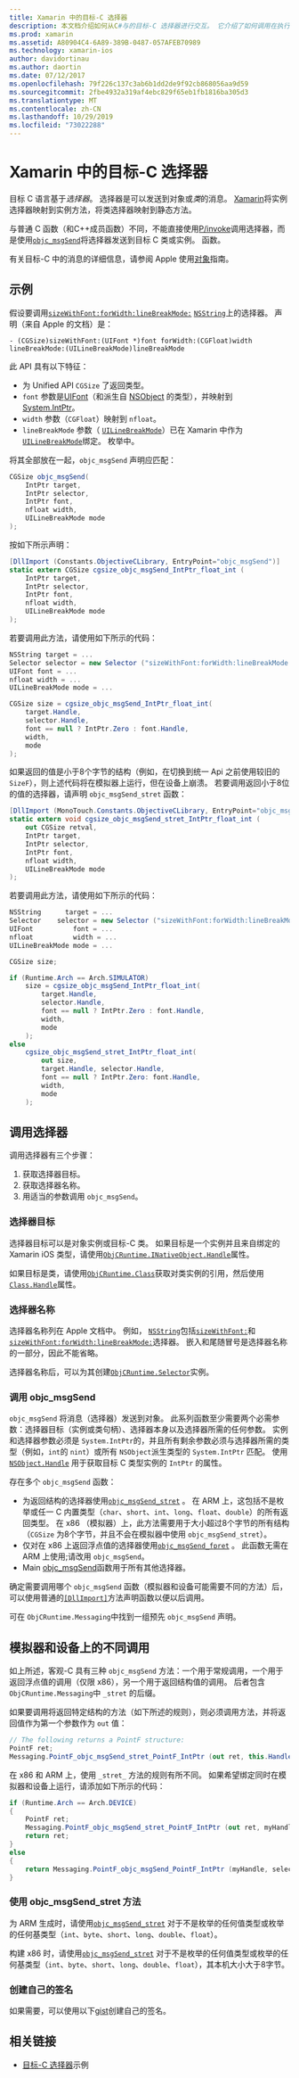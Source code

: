 ```yaml
---
title: Xamarin 中的目标-C 选择器
description: 本文档介绍如何从C#与的目标-C 选择器进行交互。 它介绍了如何调用在执行此操作时必须考虑的选择器和技术注意事项。
ms.prod: xamarin
ms.assetid: A80904C4-6A89-389B-0487-057AFEB70989
ms.technology: xamarin-ios
author: davidortinau
ms.author: daortin
ms.date: 07/12/2017
ms.openlocfilehash: 79f226c137c3ab6b1dd2de9f92cb868056aa9d59
ms.sourcegitcommit: 2fbe4932a319af4ebc829f65eb1fb1816ba305d3
ms.translationtype: MT
ms.contentlocale: zh-CN
ms.lasthandoff: 10/29/2019
ms.locfileid: "73022288"
---
```

# <a name="objective-c-selectors-in-xamarinios"></a>Xamarin 中的目标-C 选择器

目标 C 语言基于*选择器*。 选择器是可以发送到对象或*类*的消息。 [Xamarin](~/ios/internals/api-design/index.md)将实例选择器映射到实例方法，将类选择器映射到静态方法。

与普通 C 函数（和C++成员函数）不同，不能直接使用[P/invoke](https://www.mono-project.com/docs/advanced/pinvoke/)调用选择器，而是使用[`objc_msgSend`](https://developer.apple.com/documentation/objectivec/1456712-objc_msgsend)将选择器发送到目标 C 类或实例。
函数。

有关目标-C 中的消息的详细信息，请参阅 Apple 使用[对象](https://developer.apple.com/library/archive/documentation/Cocoa/Conceptual/ProgrammingWithObjectiveC/WorkingwithObjects/WorkingwithObjects.html#//apple_ref/doc/uid/TP40011210-CH4-SW2)指南。

## <a name="example"></a>示例

假设要调用[`sizeWithFont:forWidth:lineBreakMode:`](https://developer.apple.com/documentation/foundation/nsstring/1619914-sizewithfont)
[`NSString`](https://developer.apple.com/documentation/foundation/nsstring)上的选择器。
声明（来自 Apple 的文档）是：

```objc
- (CGSize)sizeWithFont:(UIFont *)font forWidth:(CGFloat)width lineBreakMode:(UILineBreakMode)lineBreakMode
```

此 API 具有以下特征：

- 为 Unified API `CGSize` 了返回类型。
- `font` 参数是[UIFont](xref:UIKit.UIFont)（和派生自 [NSObject](xref:Foundation.NSObject) 的类型），并映射到 [System.IntPtr](xref:System.IntPtr)。
- `width` 参数（`CGFloat`）映射到 `nfloat`。
- `lineBreakMode` 参数（ [`UILineBreakMode`](https://developer.apple.com/documentation/uikit/uilinebreakmode?language=objc)）已在 Xamarin 中作为[`UILineBreakMode`](xref:UIKit.UILineBreakMode)绑定。
枚举中。

将其全部放在一起，`objc_msgSend` 声明应匹配：

```csharp
CGSize objc_msgSend(
    IntPtr target, 
    IntPtr selector, 
    IntPtr font, 
    nfloat width, 
    UILineBreakMode mode
);
```

按如下所示声明：

```csharp
[DllImport (Constants.ObjectiveCLibrary, EntryPoint="objc_msgSend")]
static extern CGSize cgsize_objc_msgSend_IntPtr_float_int (
    IntPtr target, 
    IntPtr selector,
    IntPtr font,
    nfloat width,
    UILineBreakMode mode
);
```

若要调用此方法，请使用如下所示的代码：

```csharp
NSString target = ...
Selector selector = new Selector ("sizeWithFont:forWidth:lineBreakMode:");
UIFont font = ...
nfloat width = ...
UILineBreakMode mode = ...

CGSize size = cgsize_objc_msgSend_IntPtr_float_int(
    target.Handle, 
    selector.Handle,
    font == null ? IntPtr.Zero : font.Handle,
    width,
    mode
);
```

如果返回的值是小于8个字节的结构（例如，在切换到统一 Api 之前使用较旧的 `SizeF`），则上述代码将在模拟器上运行，但在设备上崩溃。 若要调用返回小于8位的值的选择器，请声明 `objc_msgSend_stret` 函数：

```csharp
[DllImport (MonoTouch.Constants.ObjectiveCLibrary, EntryPoint="objc_msgSend_stret")]
static extern void cgsize_objc_msgSend_stret_IntPtr_float_int (
    out CGSize retval,
    IntPtr target, 
    IntPtr selector,
    IntPtr font,
    nfloat width,
    UILineBreakMode mode
);
```

若要调用此方法，请使用如下所示的代码：

```csharp
NSString      target = ...
Selector    selector = new Selector ("sizeWithFont:forWidth:lineBreakMode:");
UIFont          font = ...
nfloat          width = ...
UILineBreakMode mode = ...

CGSize size;

if (Runtime.Arch == Arch.SIMULATOR)
    size = cgsize_objc_msgSend_IntPtr_float_int(
        target.Handle, 
        selector.Handle,
        font == null ? IntPtr.Zero : font.Handle,
        width,
        mode
    );
else
    cgsize_objc_msgSend_stret_IntPtr_float_int(
        out size,
        target.Handle, selector.Handle,
        font == null ? IntPtr.Zero: font.Handle,
        width,
        mode
    );
```

## <a name="invoking-a-selector"></a>调用选择器

调用选择器有三个步骤：

1. 获取选择器目标。
2. 获取选择器名称。
3. 用适当的参数调用 `objc_msgSend`。

### <a name="selector-targets"></a>选择器目标

选择器目标可以是对象实例或目标-C 类。 如果目标是一个实例并且来自绑定的 Xamarin iOS 类型，请使用[`ObjCRuntime.INativeObject.Handle`](xref:ObjCRuntime.INativeObject.Handle)属性。

如果目标是类，请使用[`ObjCRuntime.Class`](xref:ObjCRuntime.Class)获取对类实例的引用，然后使用[`Class.Handle`](xref:ObjCRuntime.Class.Handle)属性。

### <a name="selector-names"></a>选择器名称

选择器名称列在 Apple 文档中。 例如， [`NSString`](https://developer.apple.com/documentation/foundation/nsstring?language=objc)包括[`sizeWithFont:`](https://developer.apple.com/documentation/foundation/nsstring/1619917-sizewithfont?language=objc)和[`sizeWithFont:forWidth:lineBreakMode:`](https://developer.apple.com/documentation/foundation/nsstring/1619914-sizewithfont?language=objc)选择器。 嵌入和尾随冒号是选择器名称的一部分，因此不能省略。

选择器名称后，可以为其创建[`ObjCRuntime.Selector`](xref:ObjCRuntime.Selector)实例。

### <a name="calling-objc_msgsend"></a>调用 objc_msgSend

`objc_msgSend` 将消息（选择器）发送到对象。 此系列函数至少需要两个必需参数：选择器目标（实例或类句柄）、选择器本身以及选择器所需的任何参数。 实例和选择器参数必须是 `System.IntPtr`的，并且所有剩余参数必须与选择器所需的类型（例如，`int`的 `nint`）或所有 `NSObject`派生类型的 `System.IntPtr` 匹配。 使用[`NSObject.Handle`](xref:Foundation.NSObject.Handle)
用于获取目标 C 类型实例的 `IntPtr` 的属性。

存在多个 `objc_msgSend` 函数：

- 为返回结构的选择器使用[`objc_msgSend_stret`](https://developer.apple.com/documentation/objectivec/1456730-objc_msgsend_stret?language=objc) 。 在 ARM 上，这包括不是枚举或任一 C 内置类型（`char`、`short`、`int`、`long`、`float`、`double`）的所有返回类型。 在 x86 （模拟器）上，此方法需要用于大小超过8个字节的所有结构（`CGSize` 为8个字节，并且不会在模拟器中使用 `objc_msgSend_stret`）。 
- 仅对在 x86 上返回浮点值的选择器使用[`objc_msgSend_fpret`](https://developer.apple.com/documentation/objectivec/1456697-objc_msgsend_fpret?language=objc) 。 此函数无需在 ARM 上使用;请改用 `objc_msgSend`。 
- Main [objc_msgSend](https://developer.apple.com/documentation/objectivec/1456712-objc_msgsend)函数用于所有其他选择器。

确定需要调用哪个 `objc_msgSend` 函数（模拟器和设备可能需要不同的方法）后，可以使用普通的[`[DllImport]`](xref:System.Runtime.InteropServices.DllImportAttribute)方法声明函数以便以后调用。

可在 `ObjCRuntime.Messaging`中找到一组预先 `objc_msgSend` 声明。

## <a name="different-invocations-on-simulator-and-device"></a>模拟器和设备上的不同调用

如上所述，客观-C 具有三种 `objc_msgSend` 方法：一个用于常规调用，一个用于返回浮点值的调用（仅限 x86），另一个用于返回结构值的调用。 后者包含 `ObjCRuntime.Messaging`中 `_stret` 的后缀。

如果要调用将返回特定结构的方法（如下所述的规则），则必须调用方法，并将返回值作为第一个参数作为 `out` 值：

```csharp
// The following returns a PointF structure:
PointF ret;
Messaging.PointF_objc_msgSend_stret_PointF_IntPtr (out ret, this.Handle, selConvertPointFromWindow.Handle, point, window.Handle);
```

在 x86 和 ARM 上，使用 `_stret_` 方法的规则有所不同。
如果希望绑定同时在模拟器和设备上运行，请添加如下所示的代码：

```csharp
if (Runtime.Arch == Arch.DEVICE)
{
    PointF ret;
    Messaging.PointF_objc_msgSend_stret_PointF_IntPtr (out ret, myHandle, selector.Handle);
    return ret;
} 
else
{
    return Messaging.PointF_objc_msgSend_PointF_IntPtr (myHandle, selector.Handle);
}
```

### <a name="using-the-objc_msgsend_stret-method"></a>使用 objc_msgSend_stret 方法

为 ARM 生成时，请使用[`objc_msgSend_stret`](https://developer.apple.com/documentation/objectivec/1456730-objc_msgsend_stret?language=objc)
对于不是枚举的任何值类型或枚举的任何基类型（`int`、`byte`、`short`、`long`、`double`、`float`）。

构建 x86 时，请使用[`objc_msgSend_stret`](https://developer.apple.com/documentation/objectivec/1456730-objc_msgsend_stret?language=objc)
对于不是枚举的任何值类型或枚举的任何基类型（`int`、`byte`、`short`、`long`、`double`、`float`），其本机大小大于8字节。

### <a name="creating-your-own-signatures"></a>创建自己的签名

如果需要，可以使用以下[gist](https://gist.github.com/rolfbjarne/981b778a99425a6e630c)创建自己的签名。

## <a name="related-links"></a>相关链接

- [目标-C 选择器](https://developer.xamarin.com/samples/mac-ios/Objective-C/)示例
